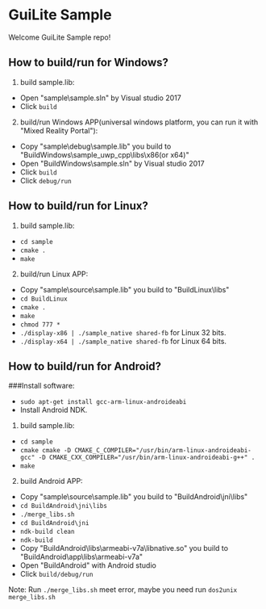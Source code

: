 # GuiLite Sample
Welcome GuiLite Sample repo!

## How to build/run for Windows?
1. build sample.lib:
- Open "sample\sample.sln" by Visual studio 2017
- Click `build` 

2. build/run Windows APP(universal windows platform, you can run it with "Mixed Reality Portal"):
- Copy "sample\debug\sample.lib" you build to "BuildWindows\sample_uwp_cpp\libs\x86(or x64)"
- Open "BuildWindows\sample.sln" by Visual studio 2017
- Click `build`
- Click `debug/run`

## How to build/run for Linux?
1. build sample.lib:
- `cd sample`
- `cmake .`
- `make`

2. build/run Linux APP:
- Copy "sample\source\sample.lib" you build to "BuildLinux\libs"
- `cd BuildLinux`
- `cmake .`
- `make`
- `chmod 777 *`
- `./display-x86 | ./sample_native shared-fb` for Linux 32 bits.
- `./display-x64 | ./sample_native shared-fb` for Linux 64 bits.

## How to build/run for Android?
###Install software:
- `sudo apt-get install gcc-arm-linux-androideabi`
- Install Android NDK.

1. build sample.lib:
- `cd sample`
- `cmake cmake -D CMAKE_C_COMPILER="/usr/bin/arm-linux-androideabi-gcc" -D CMAKE_CXX_COMPILER="/usr/bin/arm-linux-androideabi-g++" .`
- `make`

2. build Android APP:
- Copy "sample\source\sample.lib" you build to "BuildAndroid\jni\libs"
- `cd BuildAndroid\jni\libs`
- `./merge_libs.sh`
- `cd BuildAndroid\jni`
- `ndk-build clean`
- `ndk-build`
- Copy "BuildAndroid\libs\armeabi-v7a\libnative.so" you build to "BuildAndroid\app\libs\armeabi-v7a"
- Open "BuildAndroid" with Android studio
- Click `build/debug/run`

Note:
Run `./merge_libs.sh` meet error, maybe you need run `dos2unix merge_libs.sh`